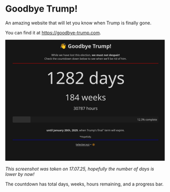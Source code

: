 # Goodbye Trump!
An amazing website that will let you know when Trump is finally gone.  

You can find it at https://goodbye-trump.com.

<img src="screenshot.png" alt="Screenshot of website">

*This screenshot was taken on 17.07.25, hopefully the number of days is lower by now!*

The countdown has total days, weeks, hours remaining, and a progress bar.